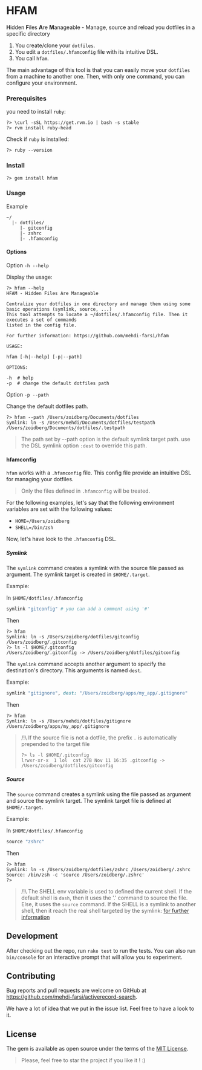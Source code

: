 # HFAM

<b>H</b>idden <b>F</b>iles <b>A</b>re <b>M</b>anageable - Manage, source and reload you dotfiles in a specific directory

1. You create/clone your `dotfiles`. 
2. You edit a `dotfiles/.hfamconfig` file with its intuitive DSL.
3. You call `hfam`.

The main advantage of this tool is that you can easily move your `dotfiles` from a machine to another one. Then, with only one command, you can configure your environment.

### Prerequisites

you need to install `ruby`:

```shell
?> \curl -sSL https://get.rvm.io | bash -s stable
?> rvm install ruby-head
```

Check if `ruby` is installed:

```shell
?> ruby --version
```

### Install

```shell
?> gem install hfam
```

### Usage

Example

```asciidoc
~/
  |- dotfiles/
     |- gitconfig
     |- zshrc
     |- .hfamconfig
```

#### Options

Option `-h --help`

Display the usage:

```shell
?> hfam --help
HFAM - Hidden Files Are Manageable

Centralize your dotfiles in one directory and manage them using some basic operations (symlink, source, ...)
This tool attempts to locate a ~/dotfiles/.hfamconfig file. Then it executes a set of commands
listed in the config file.

For further information: https://github.com/mehdi-farsi/hfam

USAGE:

hfam [-h|--help] [-p|--path]

OPTIONS:

-h  # help
-p  # change the default dotfiles path
```

Option `-p --path`

Change the default dotfiles path.

```shell
?> hfam --path /Users/zoidberg/Documents/dotfiles
Symlink: ln -s /Users/mehdi/Documents/dotfiles/testpath /Users/zoidberg/Documents/dotfiles/.testpath
```

> The path set by --path option is the default symlink target path.
> use the DSL symlink option `:dest` to override this path.

#### hfamconfig

`hfam` works with a `.hfamconfig` file. This config file provide an intuitive DSL for managing your dotfiles.

> Only the files defined in `.hfamconfig` will be treated.

For the following examples, let's say that the following environment variables are set with the following values:

- `HOME=/Users/zoidberg`
- `SHELL=/bin/zsh`

Now, let's have look to the `.hfamconfig` DSL.

##### Symlink

The `symlink` command creates a symlink with the source file passed as argument. The symlink target is created in `$HOME/.target`.

Example:

In `$HOME/dotfiles/.hfamconfig`

```ruby
symlink "gitconfig" # you can add a comment using '#'
```

Then

```shell
?> hfam
Symlink: ln -s /Users/zoidberg/dotfiles/gitconfig /Users/zoidberg/.gitconfig
?> ls -l $HOME/.gitconfig
/Users/zoidberg/.gitconfig -> /Users/zoidberg/dotfiles/gitconfig
```

The `symlink` command accepts another argument to specify the destination's directory. This arguments is named `dest`.

Example:

```ruby
symlink "gitignore", dest: "/Users/zoidberg/apps/my_app/.gitignore"
```

Then

```shell
?> hfam
Symlink: ln -s /Users/mehdi/dotfiles/gitignore /Users/zoidberg/apps/my_app/.gitignore
```

> /!\ If the source file is not a dotfile, the prefix `.` is automatically prepended to the target file
> ```shell
> ?> ls -l $HOME/.gitconfig
> lrwxr-xr-x  1 lol  cat 27B Nov 11 16:35 .gitconfig -> /Users/zoidberg/dotfiles/gitconfig
> ```

##### Source

The `source` command creates a symlink using the file passed as argument and source the symlink target. The symlink target file is defined at `$HOME/.target`.

Example:

In `$HOME/dotfiles/.hfamconfig`

```ruby
source "zshrc"
```

Then

```shell
?> hfam
Symlink: ln -s /Users/zoidberg/dotfiles/zshrc /Users/zoidberg/.zshrc
Source: /bin/zsh -c 'source /Users/zoidberg/.zshrc'
?>
```


> /!\ The SHELL env variable is used to defined the current shell.
>     If the default shell is `dash`, then it uses the '.' command to source the file.
>     Else, it uses the `source` command.
>     If the SHELL is a symlink to another shell, then it reach the real shell targeted by the symlink:
>     [for further information](https://wiki.ubuntu.com/DashAsBinSh#My_production_system_has_broken_and_I_just_want_to_get_it_back_up.21)

## Development

After checking out the repo, run `rake test` to run the tests. You can also run `bin/console` for an interactive prompt that will allow you to experiment.

## Contributing

Bug reports and pull requests are welcome on GitHub at https://github.com/mehdi-farsi/activerecord-search.

We have a lot of idea that we put in the issue list. Feel free to have a look to it.

## License

The gem is available as open source under the terms of the [MIT License](http://opensource.org/licenses/MIT).

> Please, feel free to star the project if you like it ! :)
